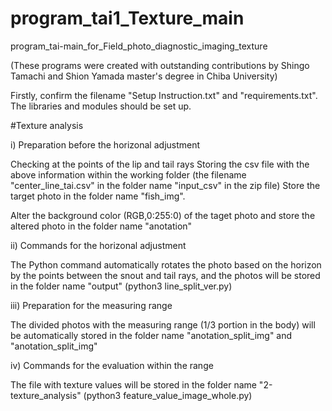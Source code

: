 # program_tai1_Texture_main

program_tai-main_for_Field_photo_diagnostic_imaging_texture

(These programs were created with outstanding contributions by Shingo Tamachi and Shion Yamada master's degree in Chiba University)

Firstly, confirm the filename "Setup Instruction.txt" and "requirements.txt". The libraries and modules should be set up.

#Texture analysis 

i) Preparation before the horizonal adjustment

Checking at the points of the lip and tail rays Storing the csv file with the above information within the working folder (the filename "center_line_tai.csv" in the folder name "input_csv" in the zip file)
Store the target photo in the folder name "fish_img".

Alter the background color (RGB,0:255:0) of the taget photo and store the altered photo in the folder name "anotation"

ii) Commands for the horizonal adjustment 

The Python command automatically rotates the photo based on the horizon by the points between the snout and tail rays, and the photos will be stored in the folder name "output" (python3 line_split_ver.py) 

iii) Preparation for the measuring range 

The divided photos with the measuring range (1/3 portion in the body) will be automatically stored in the folder name "anotation_split_img" and "anotation_split_img" 

iv) Commands for the evaluation within the range

The file with texture values will be stored in the folder name "2-texture_analysis" (python3 feature_value_image_whole.py)
